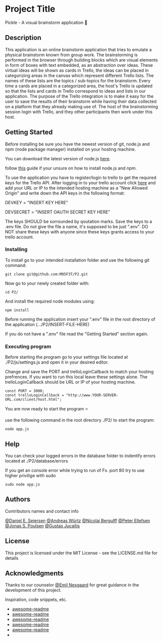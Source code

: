 # Project Title

Pickle - A visual brainstorm application 🤯

## Description

This application is an online brainstorm application that tries to emulate a physical brainstorm known from group work. The brainstorming is performed in the browser through building blocks which are visual elements in form of boxes with text embedded, as an abstraction over ideas. These virtual ideas will be shown as cards in Trello, the ideas can be placed in categorizing areas in the canvas which represent different Trello lists. The names of these lists are the topics / sub-topics for the brainstorm. Every time a cards are placed in a categorized area, the host's Trello is updated so that the lists and cards in Trello correspond to ideas and lists in our application. The purpose of the Trello integration is to make it easy for the user to save the results of their brainstorm while having their data collected on a platform that they already making use of. The host of the brainstorming session login with Trello, and they other participants then work under this host.

## Getting Started

Before installing be sure you have the newest version of git, node.js and npm (node package manager) installed on your hosting machine.

You can download the latest version of node.js [here](https://nodejs.org/en/download/ "Node.js homepage"). 

follow [this](https://docs.npmjs.com/downloading-and-installing-node-js-and-npm "Downloading and installing Node.js and npm") guide if your unsure on how to install node.js and npm.

To use the application you have to register/login to trello to get the required keys for the Trello API. After logging in to your trello account click [here](https://trello.com/app-key "Trello API page") and add your URL or IP to the intended hosting machine as a "New Allowed Origin" and write down the API keys in the following format:

DEVKEY = "INSERT KEY HERE"

DEVSECRET = "INSERT OAUTH SECRET KEY HERE"

The keys SHOULD be sorrounded by qoutation marks. Save the keys to a .env file. Do not give the file a name, it's supposed to be just ".env". DO NOT share these keys with anyone since these keys grants access to your trello account.

### Installing

To install go to your intended installation folder and use the following git command:
```
git clone git@github.com:M05F3T/P2.git
```
Now go to your newly created folder with:
```
cd P2/
```
And install the required node modules using:
```
npm install
```

Before running the application insert your ".env" file in the root directory of the application (.../P2/INSERT-FILE-HERE)

If you do not have a ".env" file read the "Getting Started" section again.

### Executing program

Before starting the program go to your settings file located at ./P2/js/settings.js and open it in your desired editor.

Change and save the PORT and trelloLoginCallback to match your hosting prefrences. If you want to run this local leave these settings alone. The trelloLoginCallback should be URL or IP of your hosting machine. 
```
const PORT = 3000;
const trelloLoginCallback = "http://www.YOUR-SERVER-URL.com/client/host.html";
```

You are now ready to start the program ⭐

use the following command in the root directory ./P2/ to start the program:
```
node app.js
```

## Help
You can check your logged errors in the database folder to indentify errors located at ./P2/database/errors

If you get an console error while trying to run of Fx. port 80 try to use higher privilige with sudo
```
sudo node app.js
```

## Authors

Contributors names and contact info

[@Daniel E. Sejersen](https://github.com/M05F3T)
[@Andreas Würtz](https://github.com/M05F3T)
[@Nicolai Bergulff](https://github.com/M05F3T)
[@Peter Ellefsen](https://github.com/M05F3T)
[@Jonas S. Poulsen](https://github.com/M05F3T)
[@Gustas Jucaitis](https://github.com/M05F3T)

## License

This project is licensed under the MIT License - see the LICENSE.md file for details

## Acknowledgments

Thanks to our counselor [@Emil Nesgaard](https://www.linkedin.com/in/emil-nesgaard/) for great guidance in the development of this project.

Inspiration, code snippets, etc.
* [awesome-readme](https://github.com/matiassingers/awesome-readme)
* [awesome-readme](https://github.com/matiassingers/awesome-readme)
* [awesome-readme](https://github.com/matiassingers/awesome-readme)
* [awesome-readme](https://github.com/matiassingers/awesome-readme)
* [awesome-readme](https://github.com/matiassingers/awesome-readme)
* 


